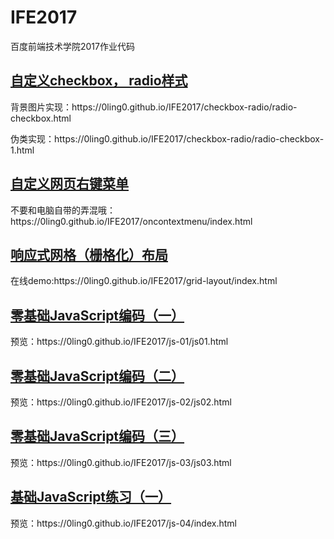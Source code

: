 # IFE2017
百度前端技术学院2017作业代码
<a href="http://ife.baidu.com/course/detail/id/23"><h2>自定义checkbox， radio样式</h2></a>
<p>背景图片实现：https://0ling0.github.io/IFE2017/checkbox-radio/radio-checkbox.html</p>
<p>伪类实现：https://0ling0.github.io/IFE2017/checkbox-radio/radio-checkbox-1.html</p>

<a href="http://ife.baidu.com/course/detail/id/26"><h2>自定义网页右键菜单</h2></a>
<p>不要和电脑自带的弄混哦：https://0ling0.github.io/IFE2017/oncontextmenu/index.html</p>

<a href="http://ife.baidu.com/course/detail/id/104"><h2>响应式网格（栅格化）布局</h2></a>
<p>在线demo:https://0ling0.github.io/IFE2017/grid-layout/index.html</p>


<a href="http://ife.baidu.com/course/detail/id/93"><h2>零基础JavaScript编码（一）</h2></a>
<p>预览：https://0ling0.github.io/IFE2017/js-01/js01.html</p>

<a href="http://ife.baidu.com/course/detail/id/91"><h2>零基础JavaScript编码（二）</h2></a>
<p>预览：https://0ling0.github.io/IFE2017/js-02/js02.html</p>

<a href="http://ife.baidu.com/course/detail/id/98"><h2>零基础JavaScript编码（三）</h2></a>
<p>预览：https://0ling0.github.io/IFE2017/js-03/js03.html</p>

<a href="http://ife.baidu.com/course/detail/id/103"><h2>基础JavaScript练习（一）</h2></a>
<p>预览：https://0ling0.github.io/IFE2017/js-04/index.html</p>


